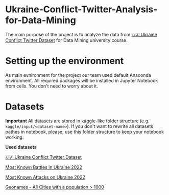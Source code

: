 # Ukraine-Conflict-Twitter-Analysis-for-Data-Mining
The main purpose of the project is to analyze the data from 
[🇺🇦 Ukraine Conflict Twitter Dataset](https://www.kaggle.com/datasets/bwandowando/ukraine-russian-crisis-twitter-dataset-1-2-m-rows/versions/300)
for Data Mining university course. 

# Setting up the environment
As main evnironment for the project our team used default Anaconda environment. All required packages will be installed in Jupyter Notebook from cells. You don't need to worry about it.

# Datasets
**Important** All datasets are stored in kaggle-like folder structure (e.g. `kaggle/input/<dataset-name>`). If you don't want to rewrite all datasets pathes in notebook, please, use this folder structure to keep your notebook working.

**Used datasets**

[🇺🇦 Ukraine Conflict Twitter Dataset](https://www.kaggle.com/datasets/bwandowando/ukraine-russian-crisis-twitter-dataset-1-2-m-rows/versions/300)

[Most Known Battles in Ukraine 2022](https://www.kaggle.com/datasets/ivanchukhran/most-known-battles-in-ukraine-2022)

[Most Known Attacks on Ukraine 2022](https://www.kaggle.com/datasets/ivanchukhran/most-known-attacks-on-ukraine-2022)

[Geonames - All Cities with a population > 1000](https://public.opendatasoft.com/explore/dataset/geonames-all-cities-with-a-population-1000/download/?format=csv&timezone=Europe/Helsinki&lang=en&use_labels_for_header=true&csv_separator=%3B)